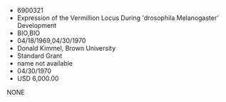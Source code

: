 * 6900321
* Expression of the Vermillion Locus During 'drosophila       Melanogaster' Development
* BIO,BIO
* 04/18/1969,04/30/1970
* Donald Kimmel, Brown University
* Standard Grant
*   name not available
* 04/30/1970
* USD 6,000.00

NONE